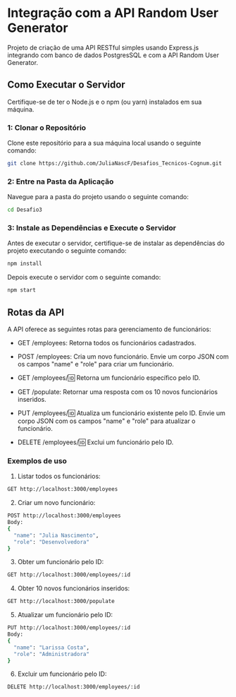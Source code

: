 # Integração com a API Random User Generator

Projeto de criação de uma API RESTful simples usando Express.js integrando com banco de dados PostgresSQL e com a API Random User Generator.

## Como Executar o Servidor

Certifique-se de ter o Node.js e o npm (ou yarn) instalados em sua máquina.

### 1: Clonar o Repositório

Clone este repositório para a sua máquina local usando o seguinte comando:

```bash
git clone https://github.com/JuliaNascF/Desafios_Tecnicos-Cognum.git
```

### 2: Entre na Pasta da Aplicação

Navegue para a pasta do projeto usando o seguinte comando:

```bash
cd Desafio3
```

### 3: Instale as  Dependências e Execute o Servidor

Antes de executar o servidor, certifique-se de instalar as dependências do projeto executando o seguinte comando:

```bash
npm install
```
Depois execute o servidor com o seguinte comando: 

```bash
npm start
```


## Rotas da API

A API oferece as seguintes rotas para gerenciamento de funcionários:

- GET /employees: Retorna todos os funcionários cadastrados.

- POST /employees: Cria um novo funcionário. Envie um corpo JSON com os campos "name" e "role" para criar um funcionário.

- GET /employees/:id: Retorna um funcionário específico pelo ID.

- GET /populate: Retornar uma resposta com os 10 novos funcionários inseridos.

- PUT /employees/:id: Atualiza um funcionário existente pelo ID. Envie um corpo JSON com os campos "name" e "role" para atualizar o funcionário.

- DELETE /employees/:id: Exclui um funcionário pelo ID.

### Exemplos de uso

1. Listar todos os funcionários:

``` bash
GET http://localhost:3000/employees
```

2. Criar um novo funcionário:


``` bash
POST http://localhost:3000/employees
Body:
{
  "name": "Julia Nascimento",
  "role": "Desenvolvedora"
}
```

3. Obter um funcionário pelo ID:

``` bash
GET http://localhost:3000/employees/:id
```

4. Obter 10 novos funcionários inseridos:

``` bash
GET http://localhost:3000/populate
```

5. Atualizar um funcionário pelo ID:


``` bash
PUT http://localhost:3000/employees/:id
Body:
{
  "name": "Larissa Costa",
  "role": "Administradora"
}

```

6. Excluir um funcionário pelo ID:

``` bash
DELETE http://localhost:3000/employees/:id
```

